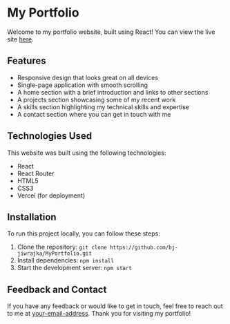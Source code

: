 # My Portfolio

Welcome to my portfolio website, built using React! You can view the live site [here](https://bjiwrajka.vercel.app/).

## Features

- Responsive design that looks great on all devices
- Single-page application with smooth scrolling
- A home section with a brief introduction and links to other sections
- A projects section showcasing some of my recent work
- A skills section highlighting my technical skills and expertise
- A contact section where you can get in touch with me

## Technologies Used

This website was built using the following technologies:

- React
- React Router
- HTML5
- CSS3
- Vercel (for deployment)

## Installation

To run this project locally, you can follow these steps:

1. Clone the repository: `git clone https://github.com/bj-jiwrajka/MyPortfolio.git`
2. Install dependencies: `npm install`
3. Start the development server: `npm start`

## Feedback and Contact

If you have any feedback or would like to get in touch, feel free to reach out to me at [your-email-address](mailto:jiwrajkabijay@gmail.com). Thank you for visiting my portfolio!

